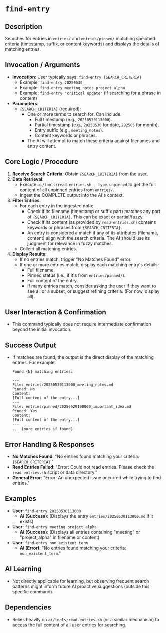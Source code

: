 # `find-entry`

## Description
Searches for entries in `entries/` and `entries/pinned/` matching specified criteria (timestamp, suffix, or content keywords) and displays the details of matching entries.

## Invocation / Arguments
*   **Invocation**: User typically says: `find-entry {SEARCH_CRITERIA}`
    *   Example: `find-entry 20250530`
    *   Example: `find-entry meeting_notes project_alpha`
    *   Example: `find-entry "critical update"` (if searching for a phrase in content)
*   **Parameters**:
    *   `{SEARCH_CRITERIA}` (required):
        *   One or more terms to search for. Can include:
            *   Full timestamp (e.g., `20250530113000`).
            *   Partial timestamp (e.g., `20250530` for date, `202505` for month).
            *   Entry suffix (e.g., `meeting_notes`).
            *   Content keywords or phrases.
        *   The AI will attempt to match these criteria against filenames and entry content.

## Core Logic / Procedure
1.  **Receive Search Criteria**: Obtain `{SEARCH_CRITERIA}` from the user.
2.  **Data Retrieval**:
    *   Execute `ai/tools/read-entries.sh --type unpinned` to get the full content of all unpinned entries from `entries/`.
    *   Ingest the COMPLETE output into the AI's context.
3.  **Filter Entries**:
    *   For each entry in the ingested data:
        *   Check if its filename (timestamp or suffix part) matches any part of `{SEARCH_CRITERIA}`. This can be exact or partial/fuzzy.
        *   Check if its content (as provided by `read-entries.sh`) contains keywords or phrases from `{SEARCH_CRITERIA}`.
        *   An entry is considered a match if any of its attributes (filename, content) align with the search criteria. The AI should use its judgment for relevance in fuzzy matches.
    *   Collect all matching entries.
4.  **Display Results**:
    *   If no entries match, trigger "No Matches Found" error.
    *   If one or more entries match, display each matching entry's details:
        *   Full filename.
        *   Pinned status (i.e., if it's from `entries/pinned/`).
        *   Full content of the entry.
        *   If many entries match, consider asking the user if they want to see all or a subset, or suggest refining criteria. (For now, display all).

## User Interaction & Confirmation
*   This command typically does not require intermediate confirmation beyond the initial invocation.

## Success Output
*   If matches are found, the output is the direct display of the matching entries. For example:
    ```
    Found {N} matching entries:

    ---
    File: entries/20250530113000_meeting_notes.md
    Pinned: No
    Content:
    [Full content of the entry...]
    ---
    File: entries/pinned/20250529100000_important_idea.md
    Pinned: Yes
    Content:
    [Full content of the entry...]
    ---
    ... (more entries if found)
    ```

## Error Handling & Responses
*   **No Matches Found**: "No entries found matching your criteria: `{SEARCH_CRITERIA}`."
*   **Read Entries Failed**: "Error: Could not read entries. Please check the `read-entries.sh` script or data directory."
*   **General Error**: "Error: An unexpected issue occurred while trying to find entries."

## Examples
*   **User**: `find-entry 20250530113000`
    *   **AI (Success)**: (Displays the entry `entries/20250530113000.md` if it exists)
*   **User**: `find-entry meeting project_alpha`
    *   **AI (Success)**: (Displays all entries containing "meeting" or "project_alpha" in filename or content)
*   **User**: `find-entry non_existent_term`
    *   **AI (Error)**: "No entries found matching your criteria: `non_existent_term`."

## AI Learning
*   Not directly applicable for learning, but observing frequent search patterns might inform future AI proactive suggestions (outside this specific command).

## Dependencies
*   Relies heavily on `ai/tools/read-entries.sh` (or a similar mechanism) to access the full content of all user entries for searching.

